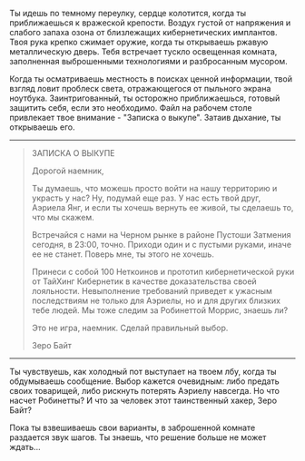 Ты идешь по темному переулку, сердце колотится, когда ты приближаешься к вражеской крепости. Воздух густой от напряжения и слабого запаха озона от близлежащих кибернетических имплантов. Твоя рука крепко сжимает оружие, когда ты открываешь ржавую металлическую дверь. Тебя встречает тускло освещенная комната, заполненная выброшенными технологиями и разбросанным мусором.

Когда ты осматриваешь местность в поисках ценной информации, твой взгляд ловит проблеск света, отражающегося от пыльного экрана ноутбука. Заинтригованный, ты осторожно приближаешься, готовый защитить себя, если это необходимо. Файл на рабочем столе привлекает твое внимание - "Записка о выкупе". Затаив дыхание, ты открываешь его.

---

> ЗАПИСКА О ВЫКУПЕ
>
> Дорогой наемник,
>
> Ты думаешь, что можешь просто войти на нашу территорию и украсть у нас? Ну, подумай еще раз. У нас есть твой друг, Аэриела Янг, и если ты хочешь вернуть ее живой, ты сделаешь то, что мы скажем.
>
> Встречайся с нами на Черном рынке в районе Пустоши Затмения сегодня, в 23:00, точно. Приходи один и с пустыми руками, иначе ее не станет. Поверь мне, ты этого не хочешь.
>
> Принеси с собой 100 Неткоинов и прототип кибернетической руки от ТайХинг Кибернетик в качестве доказательства своей лояльности. Невыполнение требований приведет к ужасным последствиям не только для Аэриелы, но и для других близких тебе людей. Мы тоже следим за Робинеттой Моррис, знаешь ли?
>
> Это не игра, наемник. Сделай правильный выбор.
>
> Зеро Байт

---

Ты чувствуешь, как холодный пот выступает на твоем лбу, когда ты обдумываешь сообщение. Выбор кажется очевидным: либо предать своих товарищей, либо рискнуть потерять Аэриелу навсегда. Но что насчет Робинетты? И что за человек этот таинственный хакер, Зеро Байт?

Пока ты взвешиваешь свои варианты, в заброшенной комнате раздается звук шагов. Ты знаешь, что решение больше не может ждать...

